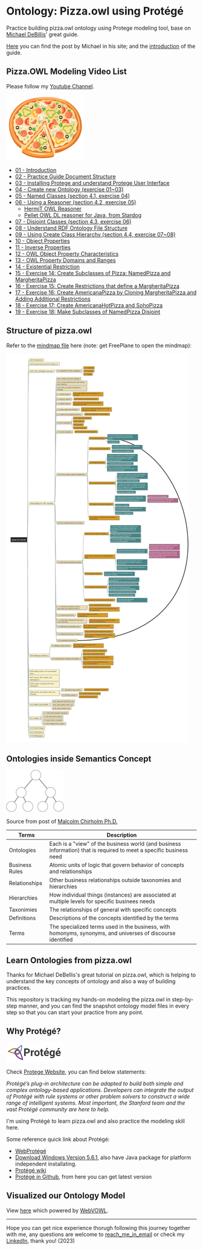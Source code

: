 # Ontology: Pizza.owl using Protégé

Practice building pizza.owl ontology using Protege modeling tool, base on [Michael DeBillis](https://www.linkedin.com/in/michael-debellis-85329/)' great guide.

[Here](https://www.michaeldebellis.com/post/protegetutorialyoutubeplaylist) you can find the post by Michael in his site; and the [introduction](https://www.michaeldebellis.com/post/new-protege-pizza-tutorial) of the guide.

## Pizza.OWL Modeling Video List 

Please follow my [Youtube Channel](https://www.youtube.com/channel/UCTshmTJGpJunOz23vCEhzWg).

![pizza](img/pizza.png)

- [01 - Introduction](https://youtu.be/l0PZhqmTwfM)
- [02 - Practice Guide Document Structure](https://youtu.be/eWx9_zJkiUY)
- [03 - Installing Protege and understand Protege User Interface](https://youtu.be/Q6eq-cWBpfQ)
- [04 - Create new Ontology (exercise 01~03)](https://youtu.be/IMjKcx93ens)
- [05 - Named Classes (section 4.1, exercise 04)](https://youtu.be/QqVrFxaEFrI)
- [06 - Using a Reasoner (section 4.2, exercise 05)](https://youtu.be/TKMW5udKzIM)
  - [HermiT OWL Reasoner](http://www.hermit-reasoner.com/)
  - [Pellet OWL DL reasoner for Java, from Stardog](https://github.com/stardog-union/pellet)
- [07 - Disjoint Classes (section 4.3, exercise 06)](https://youtu.be/g7aoDsS5kSI)
- [08 - Understand RDF Ontology File Structure](https://youtu.be/qjer-vEKMNg)
- [09 - Using Create Class Hierarchy (section 4.4, exercise 07~08)](https://youtu.be/FQdjYQMqfBI)
- [10 - Object Properties](https://youtu.be/4DfR06bI500)
- [11 - Inverse Properties](https://youtu.be/cqQ8uqRjhNQ)
- [12 - OWL Object Property Characteristics](https://youtu.be/bYx0LPxXAk8)
- [13 - OWL Property Domains and Ranges](https://youtu.be/gE_kKvS-R5o)
- [14 - Existential Restriction](https://youtu.be/KG4D5PEhCKE)
- [15 - Exercise 14: Create Subclasses of Pizza: NamedPizza and MargheritaPizza](https://youtu.be/tN5l1JjVVMw)
- [16 - Exercise 15: Create Restrictions that define a MargheritaPizza](https://youtu.be/zpw9knBt8Zw)
- [17 - Exercise 16: Create AmericanaPizza by Cloning MargheritaPizza and Adding Additional Restrictions](https://youtu.be/sBm0Lz0vnP4)
- [18 - Exercise 17: Create AmericanaHotPizza and SohoPizza](https://youtu.be/qISxhDleqf8)
- [19 - Exercise 18: Make Subclasses of NamedPizza Disjoint](https://youtu.be/TZdaSRDWKm8)

## Structure of pizza.owl

Refer to the [mindmap file](pizza.owl%20tutorial.mm) here (note: get FreePlane to open the mindmap):

![mindmap](img/pizza_tutorial.jpg)

## Ontologies inside Semantics Concept

![ontology-clipart](img/ontology.png)

Source from post of [Malcolm Chirholm Ph.D.](https://www.linkedin.com/in/malcolmchisholm?miniProfileUrn=urn%3Ali%3Afs_miniProfile%3AACoAAALGOX0Byp8PZaGgklIEBK0daX9A9WtjIQM&lipi=urn%3Ali%3Apage%3Ad_flagship3_feed%3BYN15qj%2FISRyjIwyAgQtkjQ%3D%3D)

| Terms          | Description                                                                                                         |
| -------------- | ------------------------------------------------------------------------------------------------------------------- |
| Ontologies     | Each is a "view" of the business world (and business information) that is required to meet a specific business need |
| Business Rules | Atomic units of logic that govern behavior of concepts and relationships                                            |
| Relationships  | Other business relationships outside taxonomies and hierarchies                                                     |
| Hierarchies    | How individual things (instances) are associated at multiple levels for specific businees needs                     |
| Taxonimies     | The relationships of general with specific concepts                                                                 |
| Definitions    | Descriptions of the concepts identified by the terms                                                                |
| Terms          | The specialized terms used in the business, with homonyms, synonyms, and universes of discourse identified          |

## Learn Ontologies from pizza.owl

Thanks for Michael DeBellis's great tutorial on pizza.owl, which is helping to understand the key concepts of ontology and also a way of building practices.

This repository is tracking my hands-on modeling the pizza.owl in step-by-step manner, and you can find the snapshot ontology model files in every step so that you can start your practice from any point.

## Why Protégé?

![protege-logo](img/protege_logo.png)

Check [Protege Website](https://protege.stanford.edu/), you can find below statements:

*Protégé’s plug-in architecture can be adapted to build both simple and complex ontology-based applications. Developers can integrate the output of Protégé with rule systems or other problem solvers to construct a wide range of intelligent systems. Most important, the Stanford team and the vast Protégé community are here to help.*

I'm using Protégé to learn pizza.owl and also practice the modeling skill here.

Some reference quick link about Protégé:

- [WebProtégé](http://webprotege.stanford.edu/)
- [Download Windows Version 5.6.1](https://protege.stanford.edu/software.php), also have Java package for platform independent installating.
- [Protégé wiki](https://protegewiki.stanford.edu/wiki/Main_Page)
- [Protégé in Github](https://github.com/protegeproject), from here you can get latest version

## Visualized our Ontology Model

View [here](https://service.tib.eu/webvowl/#iri=https://yasenstar.github.io/protege_pizza/MyPizzaTutorial.rdf) which powered by [WebVOWL](http://vowl.visualdataweb.org/webvowl.html).

---

Hope you can get nice experience thorugh following this journey together with me, any questions are welcome to [reach_me_in_email](mailto:xiaoqizhao@outlook.com?subject=Protege-pizza.owl) or check my [LinkedIn](https://www.linkedin.com/in/xiaoqi-zhao-03715614/), thank you!  (2023)